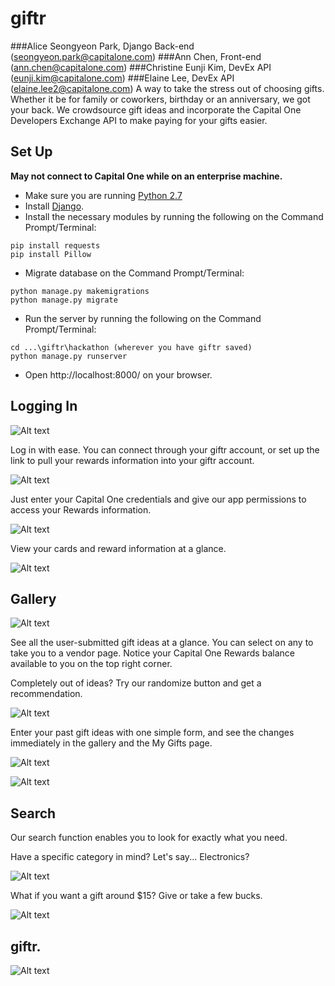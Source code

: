 giftr
===================
###Alice Seongyeon Park, Django Back-end (seongyeon.park@capitalone.com)
###Ann Chen, Front-end (ann.chen@capitalone.com)
###Christine Eunji Kim, DevEx API (eunji.kim@capitalone.com)
###Elaine Lee, DevEx API (elaine.lee2@capitalone.com)
A way to take the stress out of choosing gifts. Whether it be for family or coworkers, birthday or an anniversary, we got your back. We crowdsource gift ideas and incorporate the Capital One Developers Exchange API to make paying for your gifts easier.

Set Up
-------------
**May not connect to Capital One while on an enterprise machine.**

- Make sure you are running [Python 2.7](https://www.python.org/downloads/)
- Install [Django](https://docs.djangoproject.com/).
- Install the necessary modules by running the following on the Command Prompt/Terminal:
```
pip install requests
pip install Pillow 
```
- Migrate database on the Command Prompt/Terminal:
```
python manage.py makemigrations
python manage.py migrate
```
- Run the server by running the following on the Command Prompt/Terminal:
```
cd ...\giftr\hackathon (wherever you have giftr saved)
python manage.py runserver
```
- Open http://localhost:8000/ on your browser.

Logging In
-------------
![Alt text](/hackathon/img/login.png)

Log in with ease. You can connect through your giftr account, or set up the link to pull your rewards information into your giftr account.

![Alt text](/hackathon/img/devex_login.png)

Just enter your Capital One credentials and give our app permissions to access your Rewards information.

![Alt text](/hackathon/img/devex_auth.png)

View your cards and reward information at a glance.

![Alt text](/hackathon/img/cards.png)

Gallery
-------------
![Alt text](/hackathon/img/gallery.png)

See all the user-submitted gift ideas at a glance. You can select on any to take you to a vendor page. Notice your Capital One Rewards balance available to you on the top right corner.

Completely out of ideas? Try our randomize button and get a recommendation.

![Alt text](/hackathon/img/randomize.png)

Enter your past gift ideas with one simple form, and see the changes immediately in the gallery and the My Gifts page.

![Alt text](/hackathon/img/new_gift.png)

![Alt text](/hackathon/img/my_gifts.png)

Search
-------------
Our search function enables you to look for exactly what you need.

Have a specific category in mind? Let's say... Electronics?

![Alt text](/hackathon/img/search_elec.png)

What if you want a gift around $15? Give or take a few bucks. 

![Alt text](/hackathon/img/search_price.png)

giftr.
-------------
![Alt text](/hackathon/img/capital-one-logo.png)
